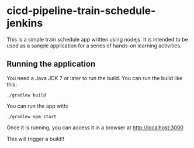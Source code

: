 # cicd-pipeline-train-schedule-jenkins

This is a simple train schedule app written using nodejs. It is intended to be used as a sample application for a series of hands-on learning activities.

## Running the application

You need a Java JDK 7 or later to run the build. You can run the build like this:

    ./gradlew build

You can run the app with:

    ./gradlew npm_start

Once it is running, you can access it in a browser at [http://localhost:3000](http://localhost:3000)

This will trigger a build!!
